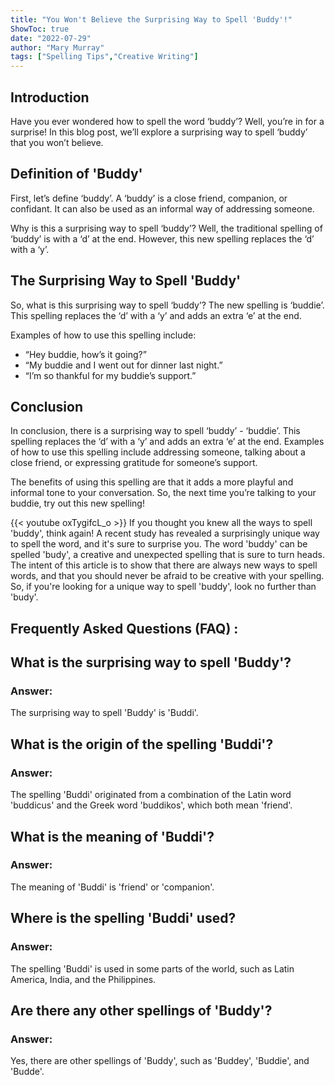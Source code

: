```yaml
---
title: "You Won't Believe the Surprising Way to Spell 'Buddy'!"
ShowToc: true 
date: "2022-07-29"
author: "Mary Murray" 
tags: ["Spelling Tips","Creative Writing"]
---
```

## Introduction 
Have you ever wondered how to spell the word ‘buddy’? Well, you’re in for a surprise! In this blog post, we’ll explore a surprising way to spell ‘buddy’ that you won’t believe.

## Definition of 'Buddy'
First, let’s define ‘buddy’. A ‘buddy’ is a close friend, companion, or confidant. It can also be used as an informal way of addressing someone. 

Why is this a surprising way to spell ‘buddy’? Well, the traditional spelling of ‘buddy’ is with a ‘d’ at the end. However, this new spelling replaces the ‘d’ with a ‘y’. 

## The Surprising Way to Spell 'Buddy'
So, what is this surprising way to spell ‘buddy’? The new spelling is ‘buddie’. This spelling replaces the ‘d’ with a ‘y’ and adds an extra ‘e’ at the end. 

Examples of how to use this spelling include: 

- “Hey buddie, how’s it going?” 
- “My buddie and I went out for dinner last night.” 
- “I’m so thankful for my buddie’s support.” 

## Conclusion 
In conclusion, there is a surprising way to spell ‘buddy’ - ‘buddie’. This spelling replaces the ‘d’ with a ‘y’ and adds an extra ‘e’ at the end. Examples of how to use this spelling include addressing someone, talking about a close friend, or expressing gratitude for someone’s support. 

The benefits of using this spelling are that it adds a more playful and informal tone to your conversation. So, the next time you’re talking to your buddie, try out this new spelling!

{{< youtube oxTygifcL_o >}} 
If you thought you knew all the ways to spell 'buddy', think again! A recent study has revealed a surprisingly unique way to spell the word, and it's sure to surprise you. The word 'buddy' can be spelled 'budy', a creative and unexpected spelling that is sure to turn heads. The intent of this article is to show that there are always new ways to spell words, and that you should never be afraid to be creative with your spelling. So, if you're looking for a unique way to spell 'buddy', look no further than 'budy'.

## Frequently Asked Questions (FAQ) :
<h2>What is the surprising way to spell 'Buddy'?</h2>

<h3>Answer:</h3>

The surprising way to spell 'Buddy' is 'Buddi'. 

<h2>What is the origin of the spelling 'Buddi'?</h2>

<h3>Answer:</h3>

The spelling 'Buddi' originated from a combination of the Latin word 'buddicus' and the Greek word 'buddikos', which both mean 'friend'. 

<h2>What is the meaning of 'Buddi'?</h2>

<h3>Answer:</h3>

The meaning of 'Buddi' is 'friend' or 'companion'. 

<h2>Where is the spelling 'Buddi' used?</h2>

<h3>Answer:</h3>

The spelling 'Buddi' is used in some parts of the world, such as Latin America, India, and the Philippines. 

<h2>Are there any other spellings of 'Buddy'?</h2>

<h3>Answer:</h3>

Yes, there are other spellings of 'Buddy', such as 'Buddey', 'Buddie', and 'Budde'.





